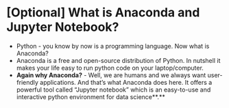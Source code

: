 # \[Optional\] What is Anaconda and Jupyter Notebook?

* Python - you know by now is a programming language. Now what is Anaconda? 
* Anaconda is a free and open-source distribution of Python. In nutshell it makes your life easy to run python code on your laptop/computer. 
* **Again why Anaconda?** - Well, we are humans and we always want user-friendly applications. And that’s what Anaconda does here. It offers a powerful tool called “Jupyter notebook”  which is an easy-to-use and interactive python environment for data science**.**

